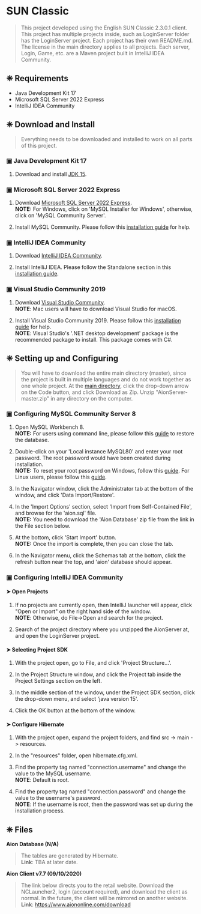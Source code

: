 # SUN Classic
> This project developed using the English SUN Classic 2.3.0.1 client. This project has multiple projects inside, such as LoginServer folder has the LoginServer project. Each project has their own README.md. The license in the main directory applies to all projects. Each server, Login, Game, etc. are a Maven project built in IntelliJ IDEA Community.

## ❈ Requirements
- Java Development Kit 17
- Microsoft SQL Server 2022 Express
- IntelliJ IDEA Community

## ❈ Download and Install
> Everything needs to be downloaded and installed to work on all parts of this project.

### ▣ Java Development Kit 17
1) Download and install <a href = "https://www.oracle.com/java/technologies/javase-jdk15-downloads.html">JDK 15</a>.

### ▣ Microsoft SQL Server 2022 Express
 1) Download <a href = "https://go.microsoft.com/fwlink/p/?linkid=2216019&clcid=0x409&culture=en-us&country=us">Microsoft SQL Server 2022 Express</a>.
 <br><b>NOTE:</b> For Windows, click on 'MySQL Installer for Windows', otherwise, click on 'MySQL Community Server'.
 
 2) Install MySQL Community. Please follow this <a href = "https://dev.mysql.com/doc/mysql-getting-started/en/#mysql-getting-started-installing">installation guide</a> for help.

### ▣ IntelliJ IDEA Community
 1) Download <a href = "https://www.jetbrains.com/idea/download/">IntelliJ IDEA Community</a>.
 
 2) Install IntelliJ IDEA. Please follow the Standalone section in this <a href = "https://www.jetbrains.com/help/idea/installation-guide.html#">installation guide</a>.

### ▣ Visual Studio Community 2019
 1) Download <a href = "https://visualstudio.microsoft.com/">Visual Studio Community</a>.
 <br><b>NOTE</b>: Mac users will have to download Visual Studio for macOS.
 
 2) Install Visual Studio Community 2019. Please follow this <a href ="https://docs.microsoft.com/en-us/visualstudio/install/install-visual-studio?view=vs-2019">installation guide</a> for help.
 <br><b>NOTE</b>: Visual Studio's '.NET desktop development' package is the recommended package to install. This package comes with C#.

## ❈ Setting up and Configuring
> You will have to download the entire main directory (master), since the project is built in multiple languages and do not work together as one whole project. At the <a href = "https://github.com/Ashime/AionServer">main directory</a>, click the drop-down arrow on the Code button, and click Download as Zip. Unzip "AionServer-master.zip" in any directory on the computer.

### ▣ Configuring MySQL Community Server 8
1) Open MySQL Workbench 8.
<br><b>NOTE:</b> For users using command line, please follow this <a href = "https://phoenixnap.com/kb/how-to-backup-restore-a-mysql-database">guide</a> to restore the database.

2) Double-click on your 'Local instance MySQL80' and enter your root password. The root password would have been created during installation.
<br><b>NOTE:</b> To reset your root password on Windows, follow this <a href = "https://dev.mysql.com/doc/mysql-windows-excerpt/8.0/en/resetting-permissions-windows.html">guide</a>. For Linux users, please follow this <a href = "https://tecadmin.net/how-to-recover-mysql-root-password/">guide</a>.

3) In the Navigator window, click the Administrator tab at the bottom of the window, and click 'Data Import/Restore'.

4) In the 'Import Options' section, select 'Import from Self-Contained File', and browse for the 'aion.sql' file.
<br><b>NOTE:</b> You need to download the 'Aion Database' zip file from the link in the File section below.

5) At the bottom, click 'Start Import' button.
<br><b>NOTE:</b> Once the import is complete, then you can close the tab.

6) In the Navigator menu, click the Schemas tab at the bottom, click the refresh button near the top, and 'aion' database should appear.

### ▣ Configuring IntelliJ IDEA Community
#### ➤ Open Projects
1) If no projects are currently open, then IntelliJ launcher will appear, click "Open or Import" on the right hand side of the window.
<br><b>NOTE</b>: Otherwise, do File->Open and search for the project.

2) Search of the project directory where you unzipped the AionServer at, and open the LoginServer project.

#### ➤ Selecting Project SDK
1) With the project open, go to File, and click 'Project Structure...'.

2) In the Project Structure window, and click the Project tab inside the Project Settings section on the left.

3) In the middle section of the window, under the Project SDK section, click the drop-down menu, and select 'java version 15'.

4) Click the OK button at the bottom of the window.

#### ➤ Configure Hibernate
1) With the project open, expand the project folders, and find src -> main -> resources.

2) In the "resources" folder, open hibernate.cfg.xml.

3) Find the property tag named "connection.username" and change the value to the MySQL username.
<br><b>NOTE</b>: Default is root.

4) Find the property tag named "connection.password" and change the value to the username's password.
<br><b>NOTE</b>: If the username is root, then the password was set up during the installation process.

## ❈ Files
<b>Aion Database (N/A)</b>
> The tables are generated by Hibernate. 
> <br> <b>Link</b>: TBA at later date.

<b>Aion Client v7.7 (09/10/2020)</b>
> The link below directs you to the retail website. Download the NCLauncher2, login (account required), and download the client as normal. In the future, the client will be mirrored on another website.
> <br> <b>Link</b>: <https://www.aiononline.com/download>
